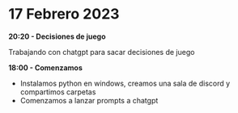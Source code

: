 # 17 Febrero 2023


**20:20 - Decisiones de juego**

Trabajando con chatgpt para sacar decisiones de juego

**18:00 - Comenzamos**

+ Instalamos python en windows, creamos una sala de discord y compartimos carpetas
+ Comenzamos a lanzar prompts a chatgpt
